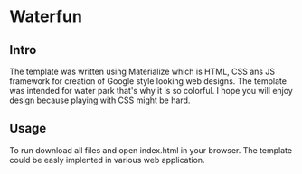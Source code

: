 # Waterfun

## Intro

The template was written using Materialize which is HTML, CSS ans JS framework for creation of Google style looking web designs. The template was intended for water park that's why it is so colorful. I hope you will enjoy design because playing with CSS might be hard.

## Usage

To run download all files and open index.html in your browser. The template could be easly implented in various web application.
